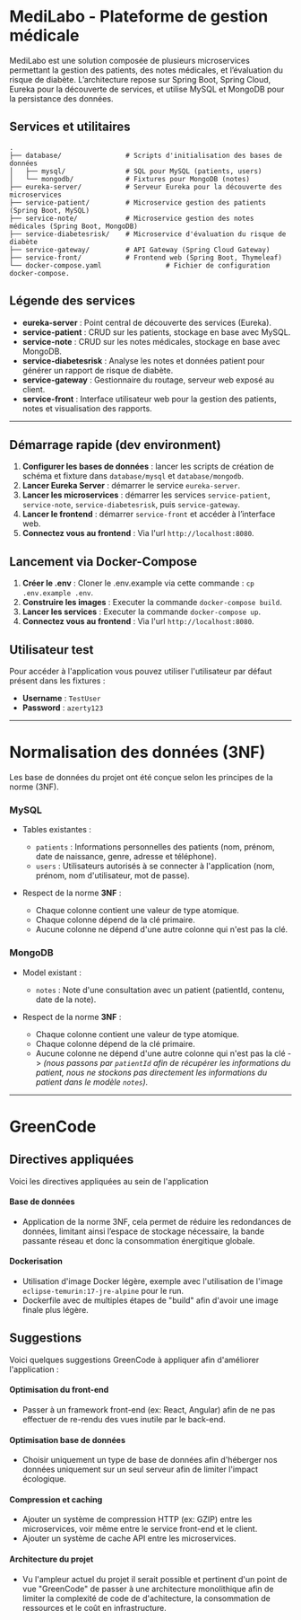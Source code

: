 # MediLabo - Plateforme de gestion médicale

MediLabo est une solution composée de plusieurs microservices permettant la gestion des patients, des notes médicales, et l’évaluation du risque de diabète. L’architecture repose sur Spring Boot, Spring Cloud, Eureka pour la découverte de services, et utilise MySQL et MongoDB pour la persistance des données.

## Services et utilitaires

```
.
├── database/                # Scripts d'initialisation des bases de données
│   ├── mysql/               # SQL pour MySQL (patients, users)
│   └── mongodb/             # Fixtures pour MongoDB (notes)
├── eureka-server/           # Serveur Eureka pour la découverte des microservices
├── service-patient/         # Microservice gestion des patients (Spring Boot, MySQL)
├── service-note/            # Microservice gestion des notes médicales (Spring Boot, MongoDB)
├── service-diabetesrisk/    # Microservice d'évaluation du risque de diabète
├── service-gateway/         # API Gateway (Spring Cloud Gateway)
├── service-front/           # Frontend web (Spring Boot, Thymeleaf)
└── docker-compose.yaml                # Fichier de configuration docker-compose.
```

## Légende des services

- **eureka-server** : Point central de découverte des services (Eureka).
- **service-patient** : CRUD sur les patients, stockage en base avec MySQL.
- **service-note** : CRUD sur les notes médicales, stockage en base avec MongoDB.
- **service-diabetesrisk** : Analyse les notes et données patient pour générer un rapport de risque de diabète.
- **service-gateway** : Gestionnaire du routage, serveur web exposé au client.
- **service-front** : Interface utilisateur web pour la gestion des patients, notes et visualisation des rapports.

---

## Démarrage rapide (dev environment)

1. **Configurer les bases de données** : lancer les scripts de création de schéma et fixture dans `database/mysql` et `database/mongodb`.
2. **Lancer Eureka Server** : démarrer le service `eureka-server`.
3. **Lancer les microservices** : démarrer les services `service-patient`, `service-note`, `service-diabetesrisk`, puis `service-gateway`.
4. **Lancer le frontend** : démarrer `service-front` et accéder à l’interface web.
5. **Connectez vous au frontend** : Via l'url `http://localhost:8080`.

## Lancement via Docker-Compose

1. **Créer le .env** : Cloner le .env.example via cette commande : `cp .env.example .env`.
2. **Construire les images** : Executer la commande `docker-compose build`.
3. **Lancer les services** : Executer la commande `docker-compose up`.
4. **Connectez vous au frontend** : Via l'url `http://localhost:8080`.

## Utilisateur test

Pour accéder à l'application vous pouvez utiliser l'utilisateur par défaut présent dans les fixtures :

- **Username** : `TestUser`
- **Password** : `azerty123`

---

# Normalisation des données (3NF)

Les base de données du projet ont été conçue selon les principes de la norme (3NF).

### MySQL

- Tables existantes :
  - `patients` : Informations personnelles des patients (nom, prénom, date de naissance, genre, adresse et téléphone).
  - `users` : Utilisateurs autorisés à se connecter à l'application (nom, prénom, nom d'utilisateur, mot de passe).


- Respect de la norme **3NF** :
  - Chaque colonne contient une valeur de type atomique.
  - Chaque colonne dépend de la clé primaire.
  - Aucune colonne ne dépend d'une autre colonne qui n'est pas la clé.
  
### MongoDB
- Model existant :
  - `notes` : Note d'une consultation avec un patient (patientId, contenu, date de la note).

- Respect de la norme **3NF** :
  - Chaque colonne contient une valeur de type atomique.
  - Chaque colonne dépend de la clé primaire.
  - Aucune colonne ne dépend d'une autre colonne qui n'est pas la clé -> *(nous passons par `patientId` afin de récupérer les informations du patient, nous ne stockons pas directement les informations du patient dans le modèle `notes`).*

---

# GreenCode

## Directives appliquées

Voici les directives appliquées au sein de l'application


#### Base de données
- Application de la norme 3NF, cela permet de réduire les redondances de données, limitant ainsi l’espace de stockage nécessaire, la bande passante réseau et donc la consommation énergitique globale.

#### Dockerisation
- Utilisation d'image Docker légère, exemple avec l'utilisation de l'image `eclipse-temurin:17-jre-alpine` pour le run.
- Dockerfile avec de multiples étapes de "build" afin d'avoir une image finale plus légère.



## Suggestions

Voici quelques suggestions GreenCode à appliquer afin d'améliorer l'application :

#### Optimisation du front-end
- Passer à un framework front-end (ex: React, Angular) afin de ne pas effectuer de re-rendu des vues inutile par le back-end.

#### Optimisation base de données
- Choisir uniquement un type de base de données afin d'héberger nos données uniquement sur un seul serveur afin de limiter l'impact écologique.

#### Compression et caching
- Ajouter un système de compression HTTP (ex: GZIP) entre les microservices, voir même entre le service front-end et le client.
- Ajouter un système de cache API entre les microservices.

#### Architecture du projet
- Vu l'ampleur actuel du projet il serait possible et pertinent d'un point de vue "GreenCode" de passer à une architecture monolithique afin de limiter la complexité de code de d'achitecture, la consommation de ressources et le coût en infrastructure.